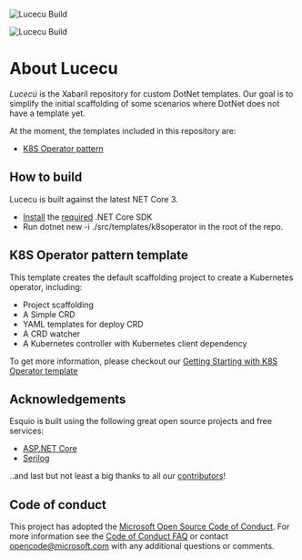 ![Lucecu Build](https://github.com/xabaril/Lucecu/workflows/Lucecu%20CD%20Build/badge.svg?branch=master)

![Lucecu Build](https://github.com/xabaril/Lucecu/workflows/Lucecu%20CI%20Build/badge.svg?branch=master)

# About Lucecu

*Lucecú* is the Xabaril repository for custom DotNet templates. Our goal is to simplify the initial scaffolding of some scenarios where DotNet does not have a template yet.

At the moment, the templates included in this repository are:

- [K8S Operator pattern](#k8s-operator-pattern-template)

## How to build

Lucecu is built against the latest NET Core 3.

- [Install](https://www.microsoft.com/net/download/core#/current) the [required](https://github.com/Xabaril/Esquio/blob/master/global.json) .NET Core SDK
- Run dotnet new -i ./src/templates/k8soperator in the root of the repo.

## K8S Operator pattern template

This template creates the default scaffolding project to create a Kubernetes operator, including:

- Project scaffolding
- A Simple CRD
- YAML templates for deploy CRD
- A CRD watcher
- A Kubernetes controller with Kubernetes client dependency

 To get more information, please checkout our [Getting Starting with K8S Operator template](./docs/GettingStarted-K8SOperator.md)

## Acknowledgements
Esquio is built using the following great open source projects and free services:

- [ASP.NET Core](https://github.com/aspnet)
- [Serilog](https://github.com/serilog/serilog)

..and last but not least a big thanks to all our [contributors](https://github.com/Xabaril/Lucecu/graphs/contributors)!

## Code of conduct

This project has adopted the [Microsoft Open Source Code of Conduct](https://opensource.microsoft.com/codeofconduct/).  For more information see the [Code of Conduct FAQ](https://opensource.microsoft.com/codeofconduct/faq/) or contact [opencode@microsoft.com](mailto:opencode@microsoft.com) with any additional questions or comments.
